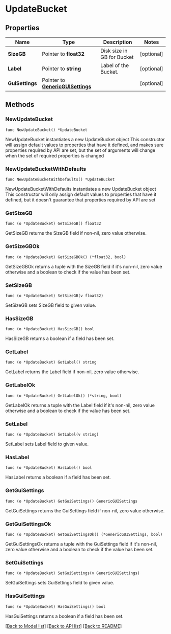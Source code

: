 # UpdateBucket

## Properties

Name | Type | Description | Notes
------------ | ------------- | ------------- | -------------
**SizeGB** | Pointer to **float32** | Disk size in GB for Bucket | [optional] 
**Label** | Pointer to **string** | Label of the Bucket. | [optional] 
**GuiSettings** | Pointer to [**GenericGUISettings**](GenericGUISettings.md) |  | [optional] 

## Methods

### NewUpdateBucket

`func NewUpdateBucket() *UpdateBucket`

NewUpdateBucket instantiates a new UpdateBucket object
This constructor will assign default values to properties that have it defined,
and makes sure properties required by API are set, but the set of arguments
will change when the set of required properties is changed

### NewUpdateBucketWithDefaults

`func NewUpdateBucketWithDefaults() *UpdateBucket`

NewUpdateBucketWithDefaults instantiates a new UpdateBucket object
This constructor will only assign default values to properties that have it defined,
but it doesn't guarantee that properties required by API are set

### GetSizeGB

`func (o *UpdateBucket) GetSizeGB() float32`

GetSizeGB returns the SizeGB field if non-nil, zero value otherwise.

### GetSizeGBOk

`func (o *UpdateBucket) GetSizeGBOk() (*float32, bool)`

GetSizeGBOk returns a tuple with the SizeGB field if it's non-nil, zero value otherwise
and a boolean to check if the value has been set.

### SetSizeGB

`func (o *UpdateBucket) SetSizeGB(v float32)`

SetSizeGB sets SizeGB field to given value.

### HasSizeGB

`func (o *UpdateBucket) HasSizeGB() bool`

HasSizeGB returns a boolean if a field has been set.

### GetLabel

`func (o *UpdateBucket) GetLabel() string`

GetLabel returns the Label field if non-nil, zero value otherwise.

### GetLabelOk

`func (o *UpdateBucket) GetLabelOk() (*string, bool)`

GetLabelOk returns a tuple with the Label field if it's non-nil, zero value otherwise
and a boolean to check if the value has been set.

### SetLabel

`func (o *UpdateBucket) SetLabel(v string)`

SetLabel sets Label field to given value.

### HasLabel

`func (o *UpdateBucket) HasLabel() bool`

HasLabel returns a boolean if a field has been set.

### GetGuiSettings

`func (o *UpdateBucket) GetGuiSettings() GenericGUISettings`

GetGuiSettings returns the GuiSettings field if non-nil, zero value otherwise.

### GetGuiSettingsOk

`func (o *UpdateBucket) GetGuiSettingsOk() (*GenericGUISettings, bool)`

GetGuiSettingsOk returns a tuple with the GuiSettings field if it's non-nil, zero value otherwise
and a boolean to check if the value has been set.

### SetGuiSettings

`func (o *UpdateBucket) SetGuiSettings(v GenericGUISettings)`

SetGuiSettings sets GuiSettings field to given value.

### HasGuiSettings

`func (o *UpdateBucket) HasGuiSettings() bool`

HasGuiSettings returns a boolean if a field has been set.


[[Back to Model list]](../README.md#documentation-for-models) [[Back to API list]](../README.md#documentation-for-api-endpoints) [[Back to README]](../README.md)


